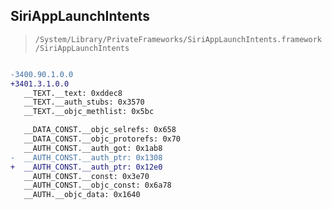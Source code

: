 ## SiriAppLaunchIntents

> `/System/Library/PrivateFrameworks/SiriAppLaunchIntents.framework/SiriAppLaunchIntents`

```diff

-3400.90.1.0.0
+3401.3.1.0.0
   __TEXT.__text: 0xddec8
   __TEXT.__auth_stubs: 0x3570
   __TEXT.__objc_methlist: 0x5bc

   __DATA_CONST.__objc_selrefs: 0x658
   __DATA_CONST.__objc_protorefs: 0x70
   __AUTH_CONST.__auth_got: 0x1ab8
-  __AUTH_CONST.__auth_ptr: 0x1308
+  __AUTH_CONST.__auth_ptr: 0x12e0
   __AUTH_CONST.__const: 0x3e70
   __AUTH_CONST.__objc_const: 0x6a78
   __AUTH.__objc_data: 0x1640

```
